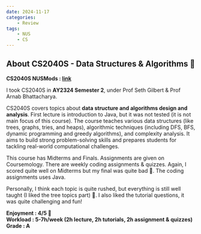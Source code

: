 ```yaml
---
date: 2024-11-17
categories:
    - Review
tags:
    - NUS
    - CS
---
```


## About CS2040S - Data Structures & Algorithms 📖

**CS2040S NUSMods : [link](https://nusmods.com/courses/CS2040S/data-structures-and-algorithms)**

I took CS2040S in **AY2324 Semester 2**, under Prof Seth Gilbert & Prof Arnab Bhattacharya. 

CS2040S covers topics about **data structure and algorithms design and analysis**. First lecture is introduction to Java, but it was not tested (it is not main focus of this course). The course teaches various data structures (like trees, graphs, tries, and heaps), algorithmic techniques (including DFS, BFS, dynamic programming and greedy algorithms), and complexity analysis. It aims to build strong problem-solving skills and prepares students for tackling real-world computational challenges. 

This course has Midterms and Finals. Assignments are given on Coursemology. There are weekly coding assignments & quizzes. Again, I scored quite well on Midterms but my final was quite bad 🤧. The coding assignments uses Java.

Personally, I think each topic is quite rushed, but everything is still well taught (I liked the tree topics part) 🌴. I also liked the tutorial questions, it was quite challenging and fun!

**Enjoyment : 4/5 🫶**</br>
**Workload : 5-7h/week (2h lecture, 2h tutorials, 2h assignment & quizzes)**</br>
**Grade : A**</br>
